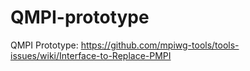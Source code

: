 # QMPI-prototype
QMPI Prototype: https://github.com/mpiwg-tools/tools-issues/wiki/Interface-to-Replace-PMPI
